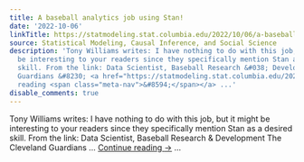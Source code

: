 ```yaml
---
title: A baseball analytics job using Stan!
date: '2022-10-06'
linkTitle: https://statmodeling.stat.columbia.edu/2022/10/06/a-baseball-analytics-job-using-stan/
source: Statistical Modeling, Causal Inference, and Social Science
description: 'Tony Williams writes: I have nothing to do with this job, but it might
  be interesting to your readers since they specifically mention Stan as a desired
  skill. From the link: Data Scientist, Baseball Research &#038; Development The Cleveland
  Guardians &#8230; <a href="https://statmodeling.stat.columbia.edu/2022/10/06/a-baseball-analytics-job-using-stan/">Continue
  reading <span class="meta-nav">&#8594;</span></a> ...'
disable_comments: true
---
```

Tony Williams writes: I have nothing to do with this job, but it might be interesting to your readers since they specifically mention Stan as a desired skill. From the link: Data Scientist, Baseball Research &#038; Development The Cleveland Guardians &#8230; <a href="https://statmodeling.stat.columbia.edu/2022/10/06/a-baseball-analytics-job-using-stan/">Continue reading <span class="meta-nav">&#8594;</span></a> ...